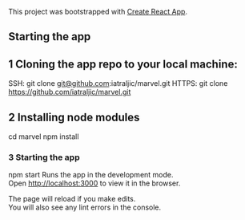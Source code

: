 This project was bootstrapped with [Create React App](https://github.com/facebook/create-react-app).

## Starting the app

## 1 Cloning the app repo to your local machine:
  SSH: git clone git@github.com:iatraljic/marvel.git
  HTTPS: git clone https://github.com/iatraljic/marvel.git

## 2 Installing node modules
  cd marvel
  npm install

### 3 Starting the app
  npm start
  Runs the app in the development mode.<br />
  Open [http://localhost:3000](http://localhost:3000) to view it in the browser.

  The page will reload if you make edits.<br />
  You will also see any lint errors in the console.